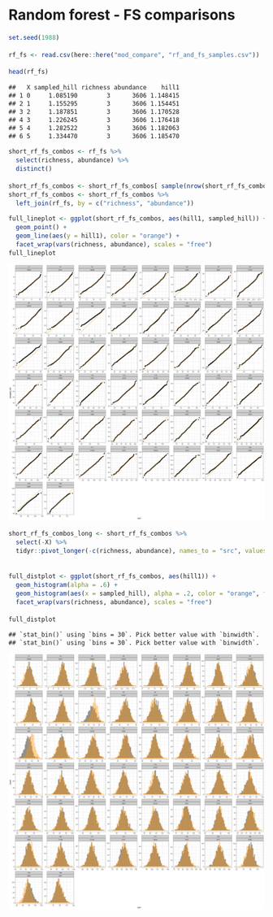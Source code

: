 Random forest - FS comparisons
================

``` r
set.seed(1988)

rf_fs <- read.csv(here::here("mod_compare", "rf_and_fs_samples.csv"))

head(rf_fs)
```

    ##   X sampled_hill richness abundance    hill1
    ## 1 0     1.085190        3      3606 1.148415
    ## 2 1     1.155295        3      3606 1.154451
    ## 3 2     1.187851        3      3606 1.170528
    ## 4 3     1.226245        3      3606 1.176418
    ## 5 4     1.282522        3      3606 1.182063
    ## 6 5     1.334470        3      3606 1.185470

``` r
short_rf_fs_combos <- rf_fs %>%
  select(richness, abundance) %>%
  distinct()

short_rf_fs_combos <- short_rf_fs_combos[ sample(nrow(short_rf_fs_combos), 50, F), ]
short_rf_fs_combos <- short_rf_fs_combos %>%
  left_join(rf_fs, by = c("richness", "abundance"))
```

``` r
full_lineplot <- ggplot(short_rf_fs_combos, aes(hill1, sampled_hill)) +
  geom_point() +
  geom_line(aes(y = hill1), color = "orange") +
  facet_wrap(vars(richness, abundance), scales = "free")
full_lineplot
```

![](rf_fs_compare_files/figure-gfm/unnamed-chunk-1-1.png)<!-- -->

``` r
short_rf_fs_combos_long <- short_rf_fs_combos %>%
  select(-X) %>%
  tidyr::pivot_longer(-c(richness, abundance), names_to = "src", values_to = 'h')


full_distplot <- ggplot(short_rf_fs_combos, aes(hill1)) +
  geom_histogram(alpha = .6) +
  geom_histogram(aes(x = sampled_hill), alpha = .2, color = "orange", fill = "orange") + 
  facet_wrap(vars(richness, abundance), scales = "free")

full_distplot
```

    ## `stat_bin()` using `bins = 30`. Pick better value with `binwidth`.
    ## `stat_bin()` using `bins = 30`. Pick better value with `binwidth`.

![](rf_fs_compare_files/figure-gfm/unnamed-chunk-2-1.png)<!-- -->
